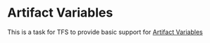 # Artifact Variables

This is a task for TFS to provide basic support for [Artifact Variables](https://www.visualstudio.com/en-us/docs/release/author-release-definition/understanding-artifacts#artifact-variables)
